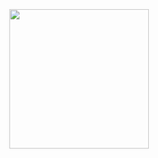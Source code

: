 <img src = "https://github.com/akshankshingala/Button_1_core_flutter/assets/150037897/5df37be0-c804-46c9-b60a-f7a1a1bd945a" width = "250px">


